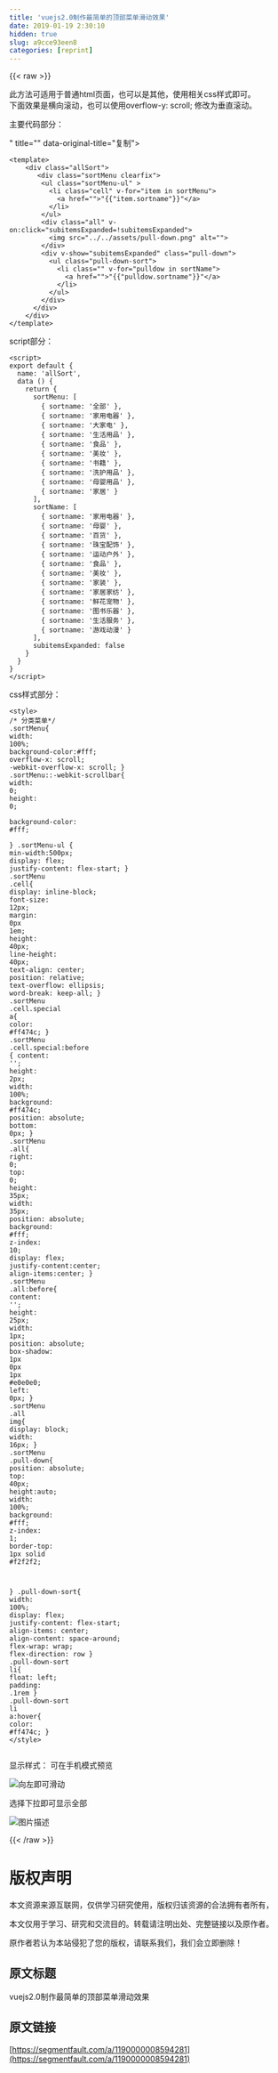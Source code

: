 ```yaml
---
title: 'vuejs2.0制作最简单的顶部菜单滑动效果' 
date: 2019-01-19 2:30:10
hidden: true
slug: a9cce93een8
categories: [reprint]
---
```


{{< raw >}}

                    
<p>此方法可适用于普通html页面，也可以是其他，使用相关css样式即可。<br>下面效果是横向滚动，也可以使用overflow-y: scroll; 修改为垂直滚动。</p>
<p>主要代码部分：</p>
<div class="widget-codetool" style="display:none;">
      <div class="widget-codetool--inner">
      <span class="selectCode code-tool" data-toggle="tooltip" data-placement="top" title="" data-original-title="全选"></span>
      <span type="button" class="copyCode code-tool" data-toggle="tooltip" data-placement="top" data-clipboard-text="<template>
    <div class=&quot;allSort&quot;>
       <div class=&quot;sortMenu clearfix&quot;>
        <ul class=&quot;sortMenu-ul&quot; >
          <li class=&quot;cell&quot; v-for=&quot;item in sortMenu&quot;>
            <a href=&quot;&quot;>"{{"item.sortname"}}"</a>
          </li>
        </ul>
        <div class=&quot;all&quot; v-on:click=&quot;subitemsExpanded=!subitemsExpanded&quot;>
          <img src=&quot;../../assets/pull-down.png&quot; alt=&quot;&quot;>
        </div>
        <div v-show=&quot;subitemsExpanded&quot; class=&quot;pull-down&quot;>
          <ul class=&quot;pull-down-sort&quot;>
            <li class=&quot;&quot; v-for=&quot;pulldow in sortName&quot;>
              <a href=&quot;&quot;>"{{"pulldow.sortname"}}"</a>
            </li>
          </ul>
        </div>
      </div>
    </div>
</template>" title="" data-original-title="复制"></span>
      <span type="button" class="saveToNote code-tool" data-toggle="tooltip" data-placement="top" title="" data-original-title="放进笔记"></span>
      </div>
      </div><pre class="hljs django"><code><span class="xml"><span class="hljs-tag">&lt;<span class="hljs-name">template</span>&gt;</span>
    <span class="hljs-tag">&lt;<span class="hljs-name">div</span> <span class="hljs-attr">class</span>=<span class="hljs-string">"allSort"</span>&gt;</span>
       <span class="hljs-tag">&lt;<span class="hljs-name">div</span> <span class="hljs-attr">class</span>=<span class="hljs-string">"sortMenu clearfix"</span>&gt;</span>
        <span class="hljs-tag">&lt;<span class="hljs-name">ul</span> <span class="hljs-attr">class</span>=<span class="hljs-string">"sortMenu-ul"</span> &gt;</span>
          <span class="hljs-tag">&lt;<span class="hljs-name">li</span> <span class="hljs-attr">class</span>=<span class="hljs-string">"cell"</span> <span class="hljs-attr">v-for</span>=<span class="hljs-string">"item in sortMenu"</span>&gt;</span>
            <span class="hljs-tag">&lt;<span class="hljs-name">a</span> <span class="hljs-attr">href</span>=<span class="hljs-string">""</span>&gt;</span></span><span class="hljs-template-variable">"{{"item.sortname"}}"</span><span class="xml"><span class="hljs-tag">&lt;/<span class="hljs-name">a</span>&gt;</span>
          <span class="hljs-tag">&lt;/<span class="hljs-name">li</span>&gt;</span>
        <span class="hljs-tag">&lt;/<span class="hljs-name">ul</span>&gt;</span>
        <span class="hljs-tag">&lt;<span class="hljs-name">div</span> <span class="hljs-attr">class</span>=<span class="hljs-string">"all"</span> <span class="hljs-attr">v-on:click</span>=<span class="hljs-string">"subitemsExpanded=!subitemsExpanded"</span>&gt;</span>
          <span class="hljs-tag">&lt;<span class="hljs-name">img</span> <span class="hljs-attr">src</span>=<span class="hljs-string">"../../assets/pull-down.png"</span> <span class="hljs-attr">alt</span>=<span class="hljs-string">""</span>&gt;</span>
        <span class="hljs-tag">&lt;/<span class="hljs-name">div</span>&gt;</span>
        <span class="hljs-tag">&lt;<span class="hljs-name">div</span> <span class="hljs-attr">v-show</span>=<span class="hljs-string">"subitemsExpanded"</span> <span class="hljs-attr">class</span>=<span class="hljs-string">"pull-down"</span>&gt;</span>
          <span class="hljs-tag">&lt;<span class="hljs-name">ul</span> <span class="hljs-attr">class</span>=<span class="hljs-string">"pull-down-sort"</span>&gt;</span>
            <span class="hljs-tag">&lt;<span class="hljs-name">li</span> <span class="hljs-attr">class</span>=<span class="hljs-string">""</span> <span class="hljs-attr">v-for</span>=<span class="hljs-string">"pulldow in sortName"</span>&gt;</span>
              <span class="hljs-tag">&lt;<span class="hljs-name">a</span> <span class="hljs-attr">href</span>=<span class="hljs-string">""</span>&gt;</span></span><span class="hljs-template-variable">"{{"pulldow.sortname"}}"</span><span class="xml"><span class="hljs-tag">&lt;/<span class="hljs-name">a</span>&gt;</span>
            <span class="hljs-tag">&lt;/<span class="hljs-name">li</span>&gt;</span>
          <span class="hljs-tag">&lt;/<span class="hljs-name">ul</span>&gt;</span>
        <span class="hljs-tag">&lt;/<span class="hljs-name">div</span>&gt;</span>
      <span class="hljs-tag">&lt;/<span class="hljs-name">div</span>&gt;</span>
    <span class="hljs-tag">&lt;/<span class="hljs-name">div</span>&gt;</span>
<span class="hljs-tag">&lt;/<span class="hljs-name">template</span>&gt;</span></span></code></pre>
<p>script部分：</p>
<div class="widget-codetool" style="display:none;">
      <div class="widget-codetool--inner">
      <span class="selectCode code-tool" data-toggle="tooltip" data-placement="top" title="" data-original-title="全选"></span>
      <span type="button" class="copyCode code-tool" data-toggle="tooltip" data-placement="top" data-clipboard-text="<script> 
export default {
  name: 'allSort',
  data () {
    return {
      sortMenu: [
        { sortname: '全部' },
        { sortname: '家用电器' },
        { sortname: '大家电' },
        { sortname: '生活用品' },
        { sortname: '食品' },
        { sortname: '美妆' },
        { sortname: '书籍' },
        { sortname: '洗护用品' },
        { sortname: '母婴用品' },
        { sortname: '家居' }
      ],
      sortName: [
        { sortname: '家用电器' },
        { sortname: '母婴' },
        { sortname: '百货' },
        { sortname: '珠宝配饰' },
        { sortname: '运动户外' },
        { sortname: '食品' },
        { sortname: '美妆' },
        { sortname: '家装' },
        { sortname: '家居家纺' },
        { sortname: '鲜花宠物' },
        { sortname: '图书乐器' },
        { sortname: '生活服务' },
        { sortname: '游戏动漫' }
      ],
      subitemsExpanded: false
    }
  }
}
</script>  
" title="" data-original-title="复制"></span>
      <span type="button" class="saveToNote code-tool" data-toggle="tooltip" data-placement="top" title="" data-original-title="放进笔记"></span>
      </div>
      </div><pre class="hljs xquery"><code>&lt;script&gt; 
export <span class="hljs-keyword">default</span> {
  name: <span class="hljs-string">'allSort'</span>,
  data () {
    return {
      sortMenu: [
        { sortname: <span class="hljs-string">'全部'</span> },
        { sortname: <span class="hljs-string">'家用电器'</span> },
        { sortname: <span class="hljs-string">'大家电'</span> },
        { sortname: <span class="hljs-string">'生活用品'</span> },
        { sortname: <span class="hljs-string">'食品'</span> },
        { sortname: <span class="hljs-string">'美妆'</span> },
        { sortname: <span class="hljs-string">'书籍'</span> },
        { sortname: <span class="hljs-string">'洗护用品'</span> },
        { sortname: <span class="hljs-string">'母婴用品'</span> },
        { sortname: <span class="hljs-string">'家居'</span> }
      ],
      sortName: [
        { sortname: <span class="hljs-string">'家用电器'</span> },
        { sortname: <span class="hljs-string">'母婴'</span> },
        { sortname: <span class="hljs-string">'百货'</span> },
        { sortname: <span class="hljs-string">'珠宝配饰'</span> },
        { sortname: <span class="hljs-string">'运动户外'</span> },
        { sortname: <span class="hljs-string">'食品'</span> },
        { sortname: <span class="hljs-string">'美妆'</span> },
        { sortname: <span class="hljs-string">'家装'</span> },
        { sortname: <span class="hljs-string">'家居家纺'</span> },
        { sortname: <span class="hljs-string">'鲜花宠物'</span> },
        { sortname: <span class="hljs-string">'图书乐器'</span> },
        { sortname: <span class="hljs-string">'生活服务'</span> },
        { sortname: <span class="hljs-string">'游戏动漫'</span> }
      ],
      subitemsExpanded: false
    }
  }
}
&lt;/script&gt;  
</code></pre>
<p>css样式部分：</p>
<div class="widget-codetool" style="display:none;">
      <div class="widget-codetool--inner">
      <span class="selectCode code-tool" data-toggle="tooltip" data-placement="top" title="" data-original-title="全选"></span>
      <span type="button" class="copyCode code-tool" data-toggle="tooltip" data-placement="top" data-clipboard-text="<style>
/* 分类菜单*/
.sortMenu{
  width: 100%; 
  background-color:#fff; 
  overflow-x: scroll; 
  -webkit-overflow-x: scroll;
}
.sortMenu::-webkit-scrollbar{ 
  width: 0; 
  height: 0;   
  background-color: #fff;  
}
.sortMenu-ul { 
  min-width:500px; 
  display: flex;
  justify-content: flex-start;
}
.sortMenu .cell{ 
  display: inline-block; 
  font-size: 12px;
  margin: 0px 1em;
  height: 40px;
  line-height: 40px;
  text-align: center;
  position: relative;
      text-overflow: ellipsis;
    word-break: keep-all;
}
.sortMenu .cell.special a{
  color: #ff474c;
}
.sortMenu .cell.special:before {
  content: '';
  height: 2px;
  width: 100%;
  background: #ff474c;
  position: absolute;
  bottom: 0px;
}
.sortMenu .all{
  right: 0;
  top: 0;
  height: 35px;
  width: 35px;
  position: absolute;
  background: #fff;
  z-index: 10;
  display: flex;
  justify-content:center;
  align-items:center;
}
.sortMenu .all:before{
  content: '';
  height: 25px;
  width: 1px;
  position: absolute;
  box-shadow: 1px 0px 1px #e0e0e0;
  left: 0px;
}
.sortMenu .all img{
  display: block;
  width: 16px;
}
.sortMenu .pull-down{
  position: absolute;
  top: 40px;
  height:auto;
  width: 100%;
  background: #fff;
  z-index: 1;
  border-top: 1px solid #f2f2f2;

}
.pull-down-sort{
  width: 100%;
  display: flex;
  justify-content: flex-start;
  align-items: center;
  align-content: space-around;
  flex-wrap: wrap;
  flex-direction: row
}
.pull-down-sort li{
  float: left;
  padding: .1rem
}
.pull-down-sort li a:hover{
  color: #ff474c;
}
</style>
" title="" data-original-title="复制"></span>
      <span type="button" class="saveToNote code-tool" data-toggle="tooltip" data-placement="top" title="" data-original-title="放进笔记"></span>
      </div>
      </div><pre class="hljs xml"><code><span class="hljs-tag">&lt;<span class="hljs-name">style</span>&gt;</span><span class="css">
<span class="hljs-comment">/* 分类菜单*/</span>
<span class="hljs-selector-class">.sortMenu</span>{
  <span class="hljs-attribute">width</span>: <span class="hljs-number">100%</span>; 
  <span class="hljs-attribute">background-color</span>:<span class="hljs-number">#fff</span>; 
  <span class="hljs-attribute">overflow-x</span>: scroll; 
  <span class="hljs-attribute">-webkit-overflow-x</span>: scroll;
}
<span class="hljs-selector-class">.sortMenu</span><span class="hljs-selector-pseudo">::-webkit-scrollbar</span>{ 
  <span class="hljs-attribute">width</span>: <span class="hljs-number">0</span>; 
  <span class="hljs-attribute">height</span>: <span class="hljs-number">0</span>;   
  <span class="hljs-attribute">background-color</span>: <span class="hljs-number">#fff</span>;  
}
<span class="hljs-selector-class">.sortMenu-ul</span> { 
  <span class="hljs-attribute">min-width</span>:<span class="hljs-number">500px</span>; 
  <span class="hljs-attribute">display</span>: flex;
  <span class="hljs-attribute">justify-content</span>: flex-start;
}
<span class="hljs-selector-class">.sortMenu</span> <span class="hljs-selector-class">.cell</span>{ 
  <span class="hljs-attribute">display</span>: inline-block; 
  <span class="hljs-attribute">font-size</span>: <span class="hljs-number">12px</span>;
  <span class="hljs-attribute">margin</span>: <span class="hljs-number">0px</span> <span class="hljs-number">1em</span>;
  <span class="hljs-attribute">height</span>: <span class="hljs-number">40px</span>;
  <span class="hljs-attribute">line-height</span>: <span class="hljs-number">40px</span>;
  <span class="hljs-attribute">text-align</span>: center;
  <span class="hljs-attribute">position</span>: relative;
      <span class="hljs-attribute">text-overflow</span>: ellipsis;
    <span class="hljs-attribute">word-break</span>: keep-all;
}
<span class="hljs-selector-class">.sortMenu</span> <span class="hljs-selector-class">.cell</span><span class="hljs-selector-class">.special</span> <span class="hljs-selector-tag">a</span>{
  <span class="hljs-attribute">color</span>: <span class="hljs-number">#ff474c</span>;
}
<span class="hljs-selector-class">.sortMenu</span> <span class="hljs-selector-class">.cell</span><span class="hljs-selector-class">.special</span><span class="hljs-selector-pseudo">:before</span> {
  <span class="hljs-attribute">content</span>: <span class="hljs-string">''</span>;
  <span class="hljs-attribute">height</span>: <span class="hljs-number">2px</span>;
  <span class="hljs-attribute">width</span>: <span class="hljs-number">100%</span>;
  <span class="hljs-attribute">background</span>: <span class="hljs-number">#ff474c</span>;
  <span class="hljs-attribute">position</span>: absolute;
  <span class="hljs-attribute">bottom</span>: <span class="hljs-number">0px</span>;
}
<span class="hljs-selector-class">.sortMenu</span> <span class="hljs-selector-class">.all</span>{
  <span class="hljs-attribute">right</span>: <span class="hljs-number">0</span>;
  <span class="hljs-attribute">top</span>: <span class="hljs-number">0</span>;
  <span class="hljs-attribute">height</span>: <span class="hljs-number">35px</span>;
  <span class="hljs-attribute">width</span>: <span class="hljs-number">35px</span>;
  <span class="hljs-attribute">position</span>: absolute;
  <span class="hljs-attribute">background</span>: <span class="hljs-number">#fff</span>;
  <span class="hljs-attribute">z-index</span>: <span class="hljs-number">10</span>;
  <span class="hljs-attribute">display</span>: flex;
  <span class="hljs-attribute">justify-content</span>:center;
  <span class="hljs-attribute">align-items</span>:center;
}
<span class="hljs-selector-class">.sortMenu</span> <span class="hljs-selector-class">.all</span><span class="hljs-selector-pseudo">:before</span>{
  <span class="hljs-attribute">content</span>: <span class="hljs-string">''</span>;
  <span class="hljs-attribute">height</span>: <span class="hljs-number">25px</span>;
  <span class="hljs-attribute">width</span>: <span class="hljs-number">1px</span>;
  <span class="hljs-attribute">position</span>: absolute;
  <span class="hljs-attribute">box-shadow</span>: <span class="hljs-number">1px</span> <span class="hljs-number">0px</span> <span class="hljs-number">1px</span> <span class="hljs-number">#e0e0e0</span>;
  <span class="hljs-attribute">left</span>: <span class="hljs-number">0px</span>;
}
<span class="hljs-selector-class">.sortMenu</span> <span class="hljs-selector-class">.all</span> <span class="hljs-selector-tag">img</span>{
  <span class="hljs-attribute">display</span>: block;
  <span class="hljs-attribute">width</span>: <span class="hljs-number">16px</span>;
}
<span class="hljs-selector-class">.sortMenu</span> <span class="hljs-selector-class">.pull-down</span>{
  <span class="hljs-attribute">position</span>: absolute;
  <span class="hljs-attribute">top</span>: <span class="hljs-number">40px</span>;
  <span class="hljs-attribute">height</span>:auto;
  <span class="hljs-attribute">width</span>: <span class="hljs-number">100%</span>;
  <span class="hljs-attribute">background</span>: <span class="hljs-number">#fff</span>;
  <span class="hljs-attribute">z-index</span>: <span class="hljs-number">1</span>;
  <span class="hljs-attribute">border-top</span>: <span class="hljs-number">1px</span> solid <span class="hljs-number">#f2f2f2</span>;

}
<span class="hljs-selector-class">.pull-down-sort</span>{
  <span class="hljs-attribute">width</span>: <span class="hljs-number">100%</span>;
  <span class="hljs-attribute">display</span>: flex;
  <span class="hljs-attribute">justify-content</span>: flex-start;
  <span class="hljs-attribute">align-items</span>: center;
  <span class="hljs-attribute">align-content</span>: space-around;
  <span class="hljs-attribute">flex-wrap</span>: wrap;
  <span class="hljs-attribute">flex-direction</span>: row
}
<span class="hljs-selector-class">.pull-down-sort</span> <span class="hljs-selector-tag">li</span>{
  <span class="hljs-attribute">float</span>: left;
  <span class="hljs-attribute">padding</span>: .<span class="hljs-number">1rem</span>
}
<span class="hljs-selector-class">.pull-down-sort</span> <span class="hljs-selector-tag">li</span> <span class="hljs-selector-tag">a</span><span class="hljs-selector-pseudo">:hover</span>{
  <span class="hljs-attribute">color</span>: <span class="hljs-number">#ff474c</span>;
}
</span><span class="hljs-tag">&lt;/<span class="hljs-name">style</span>&gt;</span>
</code></pre>
<p>显示样式： 可在手机模式预览</p>
<p><span class="img-wrap"><img data-src="/img/bVKdR2?w=415&amp;h=228" src="https://static.alili.tech/img/bVKdR2?w=415&amp;h=228" alt="向左即可滑动" title="向左即可滑动" style="cursor: pointer; display: inline;"></span></p>
<p>选择下拉即可显示全部</p>
<p><span class="img-wrap"><img data-src="/img/bVKdTP?w=414&amp;h=227" src="https://static.alili.tech/img/bVKdTP?w=414&amp;h=227" alt="图片描述" title="图片描述" style="cursor: pointer; display: inline;"></span></p>

                
{{< /raw >}}

# 版权声明
本文资源来源互联网，仅供学习研究使用，版权归该资源的合法拥有者所有，

本文仅用于学习、研究和交流目的。转载请注明出处、完整链接以及原作者。

原作者若认为本站侵犯了您的版权，请联系我们，我们会立即删除！

## 原文标题
vuejs2.0制作最简单的顶部菜单滑动效果

## 原文链接
[https://segmentfault.com/a/1190000008594281](https://segmentfault.com/a/1190000008594281)


